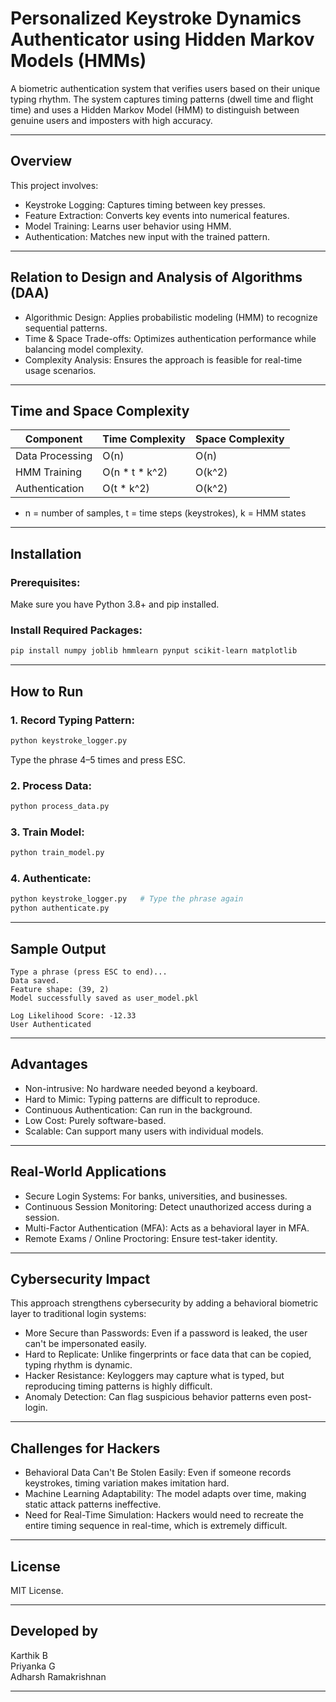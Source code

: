 # Personalized Keystroke Dynamics Authenticator using Hidden Markov Models (HMMs)

A biometric authentication system that verifies users based on their unique typing rhythm. The system captures timing patterns (dwell time and flight time) and uses a Hidden Markov Model (HMM) to distinguish between genuine users and imposters with high accuracy.

---

## Overview

This project involves:
- Keystroke Logging: Captures timing between key presses.
- Feature Extraction: Converts key events into numerical features.
- Model Training: Learns user behavior using HMM.
- Authentication: Matches new input with the trained pattern.

---

## Relation to Design and Analysis of Algorithms (DAA)

- Algorithmic Design: Applies probabilistic modeling (HMM) to recognize sequential patterns.
- Time & Space Trade-offs: Optimizes authentication performance while balancing model complexity.
- Complexity Analysis: Ensures the approach is feasible for real-time usage scenarios.

---

## Time and Space Complexity

| Component        | Time Complexity      | Space Complexity    |
|------------------|----------------------|---------------------|
| Data Processing  | O(n)                 | O(n)                |
| HMM Training     | O(n * t * k^2)       | O(k^2)              |
| Authentication   | O(t * k^2)           | O(k^2)              |

- n = number of samples, t = time steps (keystrokes), k = HMM states

---

## Installation

### Prerequisites:
Make sure you have Python 3.8+ and pip installed.

### Install Required Packages:
```bash
pip install numpy joblib hmmlearn pynput scikit-learn matplotlib
```

---

## How to Run

### 1. Record Typing Pattern:
```bash
python keystroke_logger.py
```
Type the phrase 4–5 times and press ESC.

### 2. Process Data:
```bash
python process_data.py
```

### 3. Train Model:
```bash
python train_model.py
```

### 4. Authenticate:
```bash
python keystroke_logger.py   # Type the phrase again
python authenticate.py
```

---

## Sample Output

```
Type a phrase (press ESC to end)...
Data saved.
Feature shape: (39, 2)
Model successfully saved as user_model.pkl

Log Likelihood Score: -12.33
User Authenticated
```

---

## Advantages

- Non-intrusive: No hardware needed beyond a keyboard.
- Hard to Mimic: Typing patterns are difficult to reproduce.
- Continuous Authentication: Can run in the background.
- Low Cost: Purely software-based.
- Scalable: Can support many users with individual models.

---

## Real-World Applications

- Secure Login Systems: For banks, universities, and businesses.
- Continuous Session Monitoring: Detect unauthorized access during a session.
- Multi-Factor Authentication (MFA): Acts as a behavioral layer in MFA.
- Remote Exams / Online Proctoring: Ensure test-taker identity.

---

## Cybersecurity Impact

This approach strengthens cybersecurity by adding a behavioral biometric layer to traditional login systems:

- More Secure than Passwords: Even if a password is leaked, the user can't be impersonated easily.
- Hard to Replicate: Unlike fingerprints or face data that can be copied, typing rhythm is dynamic.
- Hacker Resistance: Keyloggers may capture what is typed, but reproducing timing patterns is highly difficult.
- Anomaly Detection: Can flag suspicious behavior patterns even post-login.

---

## Challenges for Hackers

- Behavioral Data Can't Be Stolen Easily: Even if someone records keystrokes, timing variation makes imitation hard.
- Machine Learning Adaptability: The model adapts over time, making static attack patterns ineffective.
- Need for Real-Time Simulation: Hackers would need to recreate the entire timing sequence in real-time, which is extremely difficult.

---

## License

MIT License.

---

## Developed by

Karthik B  
Priyanka G   
Adharsh Ramakrishnan

---

